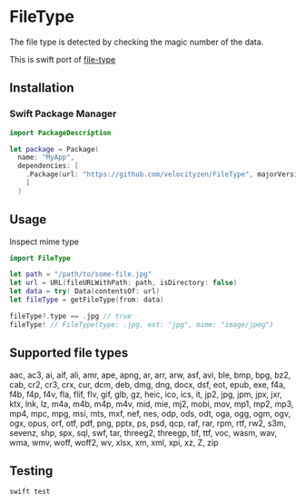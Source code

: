 # FileType

The file type is detected by checking the magic number of the data.

This is swift port of [file-type](https://github.com/sindresorhus/file-type)

## Installation
### Swift Package Manager
```swift
import PackageDescription

let package = Package(
  name: "MyApp",
  dependencies: [
    .Package(url: "https://github.com/velocityzen/FileType", majorVersion: 1)
    ]
  )
```

## Usage

Inspect mime type

```swift
import FileType

let path = "/path/to/some-file.jpg"
let url = URL(fileURLWithPath: path, isDirectory: false)
let data = try! Data(contentsOf: url)
let fileType = getFileType(from: data)

fileType?.type == .jpg // true
fileType! // FileType(type: .jpg, ext: "jpg", mime: "image/jpeg")

```


## Supported file types

aac, ac3, ai, aif, ali, amr, ape, apng, ar, arr, arw, asf, avi, ble, bmp, bpg, bz2, cab, cr2, cr3, crx, cur, dcm, deb, dmg, dng, docx, dsf, eot, epub, exe, f4a, f4b, f4p, f4v, fla, flif, flv, gif, glb, gz, heic, ico, ics, it, jp2, jpg, jpm, jpx, jxr, ktx, lnk, lz, m4a, m4b, m4p, m4v, mid, mie, mj2, mobi, mov, mp1, mp2, mp3, mp4, mpc, mpg, msi, mts, mxf, nef, nes, odp, ods, odt, oga, ogg, ogm, ogv, ogx, opus, orf, otf, pdf, png, pptx, ps, psd, qcp, raf, rar, rpm, rtf, rw2, s3m, sevenz, shp, spx, sql, swf, tar, threeg2, threegp, tif, ttf, voc, wasm, wav, wma, wmv, woff, woff2, wv, xlsx, xm, xml, xpi, xz, Z, zip



## Testing
```
swift test
```
